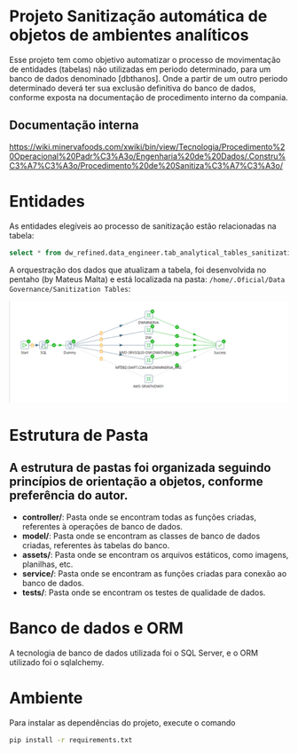 # Projeto Sanitização automática de objetos de ambientes analíticos

Esse projeto tem como objetivo automatizar o processo de movimentação de entidades (tabelas) não utilizadas em periodo determinado, para um banco de dados denominado [dbthanos]. Onde a partir de um outro periodo determinado deverá ter sua exclusão definitiva do banco de dados, conforme exposta na documentação de procedimento interno da compania.

## Documentação interna
https://wiki.minervafoods.com/xwiki/bin/view/Tecnologia/Procedimento%20Operacional%20Padr%C3%A3o/Engenharia%20de%20Dados/.Constru%C3%A7%C3%A3o/Procedimento%20de%20Sanitiza%C3%A7%C3%A3o/


# Entidades

As entidades elegíveis ao processo de sanitização estão relacionadas na tabela:
```sql
select * from dw_refined.data_engineer.tab_analytical_tables_sanitization
```

A orquestração dos dados que atualizam a tabela, foi desenvolvida no pentaho (by Mateus Malta) e está localizada na pasta:
`/home/.Oficial/Data Governance/Sanitization Tables`:

![Job Orquestratora Pentaho](assets/image.png)



# Estrutura de Pasta

A estrutura de pastas foi organizada seguindo princípios de orientação a objetos, conforme preferência do autor.
- 
* **controller/**: Pasta onde se encontram todas as funções criadas, referentes à operações de banco de dados.
* **model/**: Pasta onde se encontram as classes de banco de dados criadas, referentes às tabelas do banco.
* **assets/**: Pasta onde se encontram os arquivos estáticos, como imagens, planilhas, etc.
* **service/**: Pasta onde se encontram as funções criadas para conexão ao banco de dados.
* **tests/**: Pasta onde se encontram os testes de qualidade de dados.


# Banco de dados e ORM
A tecnologia de banco de dados utilizada foi o SQL Server, e o ORM utilizado foi o sqlalchemy.


# Ambiente
Para instalar as dependências do projeto, execute o comando
```bash
pip install -r requirements.txt
```